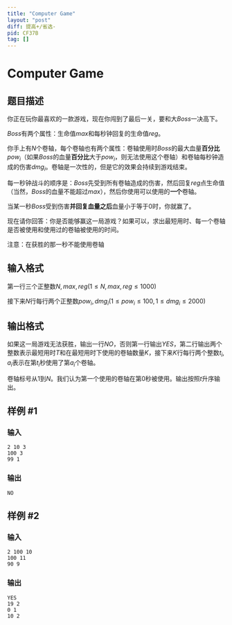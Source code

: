 ```yaml
---
title: "Computer Game"
layout: "post"
diff: 提高+/省选-
pid: CF37B
tag: []
---
```


# Computer Game

## 题目描述

你正在玩你最喜欢的一款游戏，现在你闯到了最后一关，要和大$Boss$一决高下。

$Boss$有两个属性：生命值$max$和每秒钟回复的生命值$reg$。

你手上有$N$个卷轴，每个卷轴也有两个属性：卷轴使用时$Boss$的最大血量**百分比**$pow_i$（如果$Boss$的血量**百分比**大于$pow_i$，则无法使用这个卷轴）和卷轴每秒钟造成的伤害$dmg_i$。卷轴是一次性的，但是它的效果会持续到游戏结束。

每一秒钟战斗的顺序是：$Boss$先受到所有卷轴造成的伤害，然后回复$reg$点生命值（当然，$Boss$的血量不能超过$max$），然后你使用可以使用的**一个**卷轴。

当某一秒$Boss$受到伤害**并回复血量之后**血量小于等于$0$时，你就赢了。

现在请你回答：你是否能够赢这一局游戏？如果可以，求出最短用时、每一个卷轴是否被使用和使用过的卷轴被使用的时间。

注意：在获胜的那一秒不能使用卷轴

## 输入格式

第一行三个正整数$N,max,reg(1 \leq N,max,reg \leq 1000)$

接下来$N$行每行两个正整数$pow_i,dmg_i(1 \leq pow_i \leq 100 , 1 \leq dmg_i \leq 2000)$

## 输出格式

如果这一局游戏无法获胜，输出一行$NO$，否则第一行输出$YES$，第二行输出两个整数表示最短用时$T$和在最短用时下使用的卷轴数量$K$，接下来$K$行每行两个整数$t_i,a_i$表示在第$t_i$秒使用了第$a_i$个卷轴。

卷轴标号从$1$到$N$。我们认为第一个使用的卷轴在第$0$秒被使用。输出按照$t$升序输出。

## 样例 #1

### 输入

```
2 10 3
100 3
99 1

```

### 输出

```
NO

```

## 样例 #2

### 输入

```
2 100 10
100 11
90 9

```

### 输出

```
YES
19 2
0 1
10 2

```


